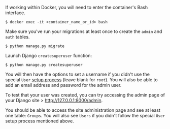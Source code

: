 If working within Docker, you will need to enter the container's Bash interface.
```
$ docker exec -it <container_name_or_id> bash
```

Make sure you've run your migrations at least once to create the `admin` and `auth` tables.
```
$ python manage.py migrate
```

Launch Django `createsuperuser` function:
```
$ python manage.py createsuperuser
```

You will then have the options to set a username if you didn't use the special `User` [setup process](https://github.com/jcatoe/til/blob/master/python/django/use-email-as-username.md) (leave blank for `root`). You will also be able to add an email address and password for the admin user.

To test that your user was created, you can try accessing the admin page of your Django site > http://127.0.0.1:8000/admin.

You should be able to access the site administration page and see at least one table: `Groups`. You will also see `Users` if you didn't follow the special `User` setup process mentioned above.
